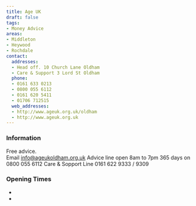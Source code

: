 ```yaml
---
title: Age UK
draft: false
tags:
- Money Advice
areas:
- Middleton
- Heywood
- Rochdale
contact:
  addresses:
  - Head off. 10 Church Lane Oldham
  - Care & Support 3 Lord St Oldham
  phone:
  - 0161 633 0213
  - 0800 055 6112
  - 0161 620 5411
  - 01706 712515
  web_addresses:
  - http://www.ageuk.org.uk/oldham
  - http://www.ageuk.org.uk
---
```


### Information
Free advice.  
Email info@ageukoldham.org.uk
Advice line open 8am to 7pm 365 days on 0800 055 6112
Care & Sopport Line 0161 622 9333 / 9309

### Opening Times
* 
* 

